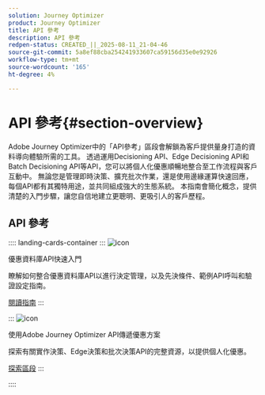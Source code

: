 ```yaml
---
solution: Journey Optimizer
product: Journey Optimizer
title: API 參考
description: API 參考
redpen-status: CREATED_||_2025-08-11_21-04-46
source-git-commit: 5a8ef88cba254241933607ca59156d35e0e92926
workflow-type: tm+mt
source-wordcount: '165'
ht-degree: 4%

---
```



# API 參考{#section-overview}

Adobe Journey Optimizer中的「API參考」區段會解鎖為客戶提供量身打造的資料導向體驗所需的工具。 透過運用Decisioning API、Edge Decisioning API和Batch Decisioning API等API，您可以將個人化優惠順暢地整合至工作流程與客戶互動中。 無論您是管理即時決策、擴充批次作業，還是使用邊緣運算快速回應，每個API都有其獨特用途，並共同組成強大的生態系統。 本指南會簡化概念，提供清楚的入門步驟，讓您自信地建立更聰明、更吸引人的客戶歷程。

## API 參考

:::: landing-cards-container
:::
![icon](https://cdn.experienceleague.adobe.com/icons/circle-play.svg)

優惠資料庫API快速入門

瞭解如何整合優惠資料庫API以進行決定管理，以及先決條件、範例API呼叫和驗證設定指南。

[閱讀指南](../using/offers/api-reference/getting-started.md)
:::

:::
![icon](https://cdn.experienceleague.adobe.com/icons/code-branch.svg)

使用Adobe Journey Optimizer API傳遞優惠方案

探索有關實作決策、Edge決策和批次決策API的完整資源，以提供個人化優惠。

[探索區段](offer-delivery-api-landing-page.md)
:::

::::

